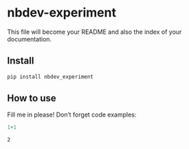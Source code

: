 nbdev-experiment
================

<!-- WARNING: THIS FILE WAS AUTOGENERATED! DO NOT EDIT! -->

This file will become your README and also the index of your
documentation.

## Install

``` sh
pip install nbdev_experiment
```

## How to use

Fill me in please! Don’t forget code examples:

``` python
1+1
```

    2
